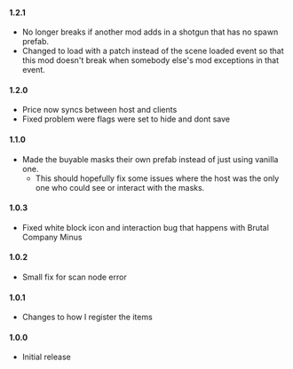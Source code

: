 #### 1.2.1
- No longer breaks if another mod adds in a shotgun that has no spawn prefab.
- Changed to load with a patch instead of the scene loaded event so that this mod doesn't break when somebody else's mod exceptions in that event.

#### 1.2.0
- Price now syncs between host and clients
- Fixed problem were flags were set to hide and dont save

#### 1.1.0
- Made the buyable masks their own prefab instead of just using vanilla one.
     - This should hopefully fix some issues where the host was the only one who could see or interact with the masks.

#### 1.0.3
- Fixed white block icon and interaction bug that happens with Brutal Company Minus

#### 1.0.2
- Small fix for scan node error

#### 1.0.1
- Changes to how I register the items

#### 1.0.0
- Initial release
